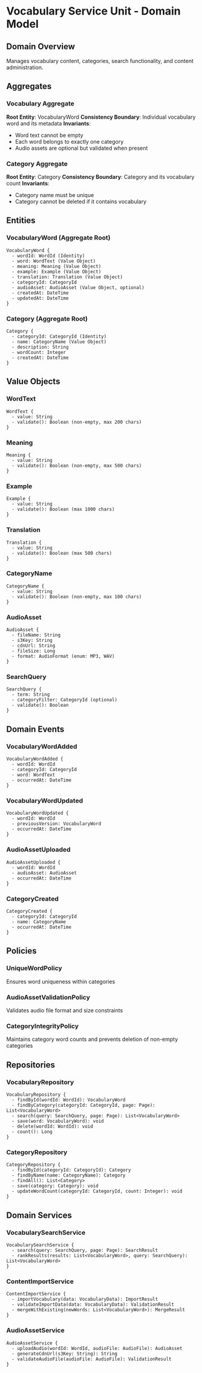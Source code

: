 # Vocabulary Service Unit - Domain Model

## Domain Overview
Manages vocabulary content, categories, search functionality, and content administration.

## Aggregates

### Vocabulary Aggregate
**Root Entity**: VocabularyWord
**Consistency Boundary**: Individual vocabulary word and its metadata
**Invariants**: 
- Word text cannot be empty
- Each word belongs to exactly one category
- Audio assets are optional but validated when present

### Category Aggregate
**Root Entity**: Category
**Consistency Boundary**: Category and its vocabulary count
**Invariants**:
- Category name must be unique
- Category cannot be deleted if it contains vocabulary

## Entities

### VocabularyWord (Aggregate Root)
```
VocabularyWord {
  - wordId: WordId (Identity)
  - word: WordText (Value Object)
  - meaning: Meaning (Value Object)
  - example: Example (Value Object)
  - translation: Translation (Value Object)
  - categoryId: CategoryId
  - audioAsset: AudioAsset (Value Object, optional)
  - createdAt: DateTime
  - updatedAt: DateTime
}
```

### Category (Aggregate Root)
```
Category {
  - categoryId: CategoryId (Identity)
  - name: CategoryName (Value Object)
  - description: String
  - wordCount: Integer
  - createdAt: DateTime
}
```

## Value Objects

### WordText
```
WordText {
  - value: String
  - validate(): Boolean (non-empty, max 200 chars)
}
```

### Meaning
```
Meaning {
  - value: String
  - validate(): Boolean (non-empty, max 500 chars)
}
```

### Example
```
Example {
  - value: String
  - validate(): Boolean (max 1000 chars)
}
```

### Translation
```
Translation {
  - value: String
  - validate(): Boolean (max 500 chars)
}
```

### CategoryName
```
CategoryName {
  - value: String
  - validate(): Boolean (non-empty, max 100 chars)
}
```

### AudioAsset
```
AudioAsset {
  - fileName: String
  - s3Key: String
  - cdnUrl: String
  - fileSize: Long
  - format: AudioFormat (enum: MP3, WAV)
}
```

### SearchQuery
```
SearchQuery {
  - term: String
  - categoryFilter: CategoryId (optional)
  - validate(): Boolean
}
```

## Domain Events

### VocabularyWordAdded
```
VocabularyWordAdded {
  - wordId: WordId
  - categoryId: CategoryId
  - word: WordText
  - occurredAt: DateTime
}
```

### VocabularyWordUpdated
```
VocabularyWordUpdated {
  - wordId: WordId
  - previousVersion: VocabularyWord
  - occurredAt: DateTime
}
```

### AudioAssetUploaded
```
AudioAssetUploaded {
  - wordId: WordId
  - audioAsset: AudioAsset
  - occurredAt: DateTime
}
```

### CategoryCreated
```
CategoryCreated {
  - categoryId: CategoryId
  - name: CategoryName
  - occurredAt: DateTime
}
```

## Policies

### UniqueWordPolicy
Ensures word uniqueness within categories

### AudioAssetValidationPolicy
Validates audio file format and size constraints

### CategoryIntegrityPolicy
Maintains category word counts and prevents deletion of non-empty categories

## Repositories

### VocabularyRepository
```
VocabularyRepository {
  - findById(wordId: WordId): VocabularyWord
  - findByCategory(categoryId: CategoryId, page: Page): List<VocabularyWord>
  - search(query: SearchQuery, page: Page): List<VocabularyWord>
  - save(word: VocabularyWord): void
  - delete(wordId: WordId): void
  - count(): Long
}
```

### CategoryRepository
```
CategoryRepository {
  - findById(categoryId: CategoryId): Category
  - findByName(name: CategoryName): Category
  - findAll(): List<Category>
  - save(category: Category): void
  - updateWordCount(categoryId: CategoryId, count: Integer): void
}
```

## Domain Services

### VocabularySearchService
```
VocabularySearchService {
  - search(query: SearchQuery, page: Page): SearchResult
  - rankResults(results: List<VocabularyWord>, query: SearchQuery): List<VocabularyWord>
}
```

### ContentImportService
```
ContentImportService {
  - importVocabulary(data: VocabularyData): ImportResult
  - validateImportData(data: VocabularyData): ValidationResult
  - mergeWithExisting(newWords: List<VocabularyWord>): MergeResult
}
```

### AudioAssetService
```
AudioAssetService {
  - uploadAudio(wordId: WordId, audioFile: AudioFile): AudioAsset
  - generateCdnUrl(s3Key: String): String
  - validateAudioFile(audioFile: AudioFile): ValidationResult
}
```